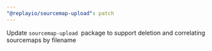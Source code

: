 ```yaml
---
"@replayio/sourcemap-upload": patch
---
```


Update `sourcemap-upload `package to support deletion and correlating sourcemaps by filename
